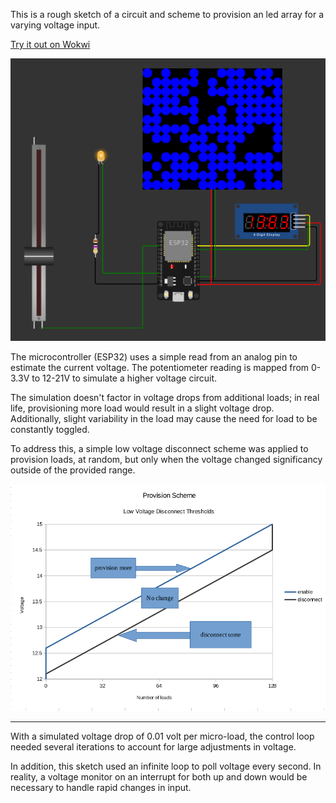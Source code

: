 This is a rough sketch of a circuit and scheme to provision an led array for a varying voltage input.

[Try it out on Wokwi](https://wokwi.com/projects/361196616225053697)

![Potentiometer, led, NeoArray, ESP32 and Display](docs/schematic.png "Schematic")


The microcontroller (ESP32) uses a simple read from an analog pin to estimate the current voltage. The potentiometer reading is mapped from 0-3.3V to 12-21V to simulate a higher voltage circuit. 

The simulation doesn't factor in voltage drops from additional loads; in real life, provisioning more load would result in a slight voltage drop.  Additionally, slight variability in the load may cause the need for load to be constantly toggled. 

To address this, a simple low voltage disconnect scheme was applied to provision loads, at random, but only when the voltage changed significancy outside of the provided range.

![Provisioning and low voltage disconnect scheme](docs/lvd_fn.png "Provisioning Schema")


***

With a simulated voltage drop of 0.01 volt per micro-load, the control loop needed several iterations to account for large adjustments in voltage. 

In addition, this sketch used an infinite loop to poll voltage every second. In reality, a voltage monitor on an interrupt for both up and down would be necessary to handle rapid changes in input.
